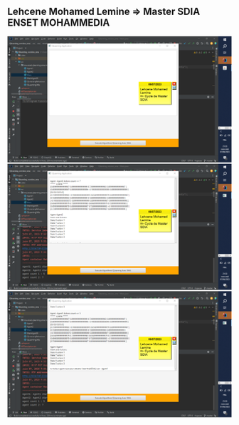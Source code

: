 <h2>Lehcene Mohamed Lemine => Master SDIA ENSET MOHAMMEDIA</h2>
<img src="photo/img01.png">
<img src="photo/img02.png">
<img src="photo/img03.png">
